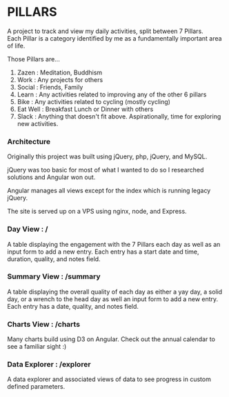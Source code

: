 # PILLARS

A project to track and view my daily activities, split between 7 Pillars.  
Each Pillar is a category identified by me as a fundamentally important area of life.  

Those Pillars are...  
1. Zazen        : Meditation, Buddhism
2. Work         : Any projects for others
3. Social       : Friends, Family
4. Learn        : Any activities related to improving any of the other 6 pillars
5. Bike         : Any activities related to cycling (mostly cycling)
6. Eat Well     : Breakfast Lunch or Dinner with others
7. Slack        : Anything that doesn't fit above. Aspirationally, time for exploring new activities.

### Architecture

Originally this project was built using jQuery, php, jQuery, and MySQL.

jQuery was too basic for most of what I wanted to do so I researched solutions and Angular won out.

Angular manages all views except for the index which is running legacy jQuery.

The site is served up on a VPS using nginx, node, and Express.

### Day View : /

A table displaying the engagement with the 7 Pillars each day as well as an input form
to add a new entry. Each entry has a start date and time, duration, quality,
and notes field.

### Summary View : /summary

A table displaying the overall quality of each day as either a yay day, a solid day,
or a wrench to the head day as well an input form to add a new entry. Each entry
has a date, quality, and notes field.

### Charts View : /charts

Many charts build using D3 on Angular. Check out the annual calendar to see
a familiar sight :)

### Data Explorer : /explorer

A data explorer and associated views of data to see progress in custom defined
parameters.
